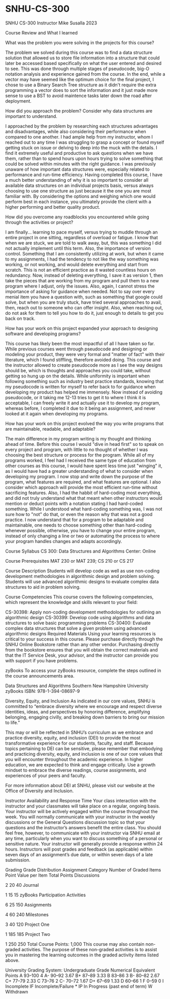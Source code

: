 # SNHU-CS-300
SNHU CS-300 Instructor Mike Susalla 2023

Course Review and What I learned

What was the problem you were solving in the projects for this course?

The problem we solved during this course was to find a data structure solution that allowed us to store file information into a structure that could later be accessed based specifically on what the user entered and desired to see. This was done through multiple stages of pseudocode, big-O notation analysis and experience gained from the course. In the end, while a vector may have seemed like the optimum choice for the final project, I chose to use a Binary Search Tree structure as it didn't require the extra programming a vector does to sort the information and it just made more sense to use a BST to avoid maintence tasks later down the road after deployment.

How did you approach the problem? Consider why data structures are important to understand.

I approached by the problem by researching each structures advantages and disadvantages, while also considering their performance when compared to one another. I had ample help from my instructor, whom I reached out to any time I was struggling to grasp a concept or found myself getting stuck on issue or delving to deep into the muck with the details. I find it extremely useful and productive to ask questions when we have them, rather than to spend hours upon hours trying to solve something that could be solved within minutes with the right guidance. I was previously unaware of how important data structures were, especially related to performance and run-time efficiency. Having completed this course, I have a much better understanding of why it is so important to consider all available data structures on an individual projects basis, versus always choosing to use one structure as just because it the one you are most familiar with. By considering the options and weighing which one would perform best in each instance, you ultimately provide the client with a higher performing and better quality product.

How did you overcome any roadblocks you encountered while going through the activities or project?

I am finally... learning to pace myself, versus trying to muddle through an entire project in one sitting, regardless of overload or fatigue. I know that when we are stuck, we are told to walk away, but, this was something I did not actually implement until this term. Also, the importance of version control. Something that I am consistently utilizing at work, but when it came to my assignments, I had the tendency to not like the way something was working, or not working, and would delete everything and start from scratch. This is not an efficient practice as it wasted countless hours on redundancy. Now, instead of deleting everything, I save it as version 1, then take the pieces that are working from my program and pull them to a new program where I adjust, only the issues. Also, again, I cannot stress the importance of asking for guidance when needed. Not to say over every menial item you have a question with, such as something that google could solve, but when you are truly stuck, have tried several approaches to avail, then, reach out to someone who can offer insight. Also, when reaching out, do not ask for them to tell you how to do it, just enough to details to get you back on track.

How has your work on this project expanded your approach to designing software and developing programs?

This course has likely been the most impactful of all I have taken so far. While previous courses went through pseudocode and designing or modeling your product, they were very formal and "matter of fact" with their literature, which I found stiffling, therefore avoided doing. This course and the instructor allowed to create pseudocode more as I see the way designs should be, which is thoughts and approaches you could take, without getting so hung up on the details. While uniformity is important when following something such as industry best practice standards, knowing that my pseudocode is written for myself to refer back to for guidance when developing my product has helped me immensely. Now instead of avoiding pseudocode, or it taking me 12-13 tries to get it to where I think it is acceptable, I can freely write it and actually use it to develop my program, whereas before, I completed it due to it being an assignment, and never looked at it again when developing my programs.

How has your work on this project evolved the way you write programs that are maintainable, readable, and adaptable?

The main difference in my program writing is my thought and thinking ahead of time. Before this course I would "dive in head first" so to speak on every project and program, with little to no thought of whether I was choosing the best structure or process for the program. While all of my programs worked, I feel had I received the same type of education from other courses as this course, I would have spent less time just "winging" it, as I would have had a greater understanding of what to consider when developing my program. I now stop and write down the purpose of the program, what features are required, and what features are optional. I also consider which approach will provide the most efficient run-time without sacrificing features. Also, I had the habbit of hard-coding most everything, and did not truly understand what that meant when other instructors would mention or deduct points with a notation stating I had hard-coded something. While I understood what hard-coding something was, I was not sure how to "not" do that, or even the reason why that was not a good practice. I now understand that for a program to be adaptable and maintainable, one needs to choose something other than hard-coding whenever possible, otherwise, you have to change your entire program, instead of only changing a line or two or automating the process to where your program handles changes and adapts accordingly.


Course Syllabus
CS 300: Data Structures and Algorithms
Center: Online

Course Prerequisites
MAT 230 or MAT 239; CS 210 or CS 217

Course Description
Students will develop code as well as use non-coding development methodologies in algorithmic design and problem solving. Students will use advanced algorithmic designs to evaluate complex data structures to aid in problem solving.

Course Competencies
This course covers the following competencies, which represent the knowledge and skills relevant to your field:

CS-30398: Apply non-coding development methodologies for outlining an algorithmic design
CS-30399: Develop code using algorithms and data structures to solve basic programming problems
CS-30400: Evaluate complex data structures that solve a given problem using advanced algorithmic designs
Required Materials
Using your learning resources is critical to your success in this course. Please purchase directly through the SNHU Online Bookstore rather than any other vendor. Purchasing directly from the bookstore ensures that you will obtain the correct materials and that the IT Service Desk, your advisor, and the instructor can provide you with support if you have problems.

zyBooks
To access your zyBooks resource, complete the steps outlined in the course announcements area.

Data Structures and Algorithms
Southern New Hampshire University
zyBooks
ISBN: 978-1-394-08697-9

Diversity, Equity, and Inclusion
As indicated in our core values, SNHU is committed to “embrace diversity where we encourage and respect diverse identities, ideas, and perspectives by honoring difference, amplifying belonging, engaging civilly, and breaking down barriers to bring our mission to life.”

This may or will be reflected in SNHU’s curriculum as we embrace and practice diversity, equity, and inclusion (DEI) to provide the most transformative experience for our students, faculty, and staff. Because topics pertaining to DEI can be sensitive, please remember that embodying and practicing diversity, equity, and inclusion is one of our core values that you will encounter throughout the academic experience. In higher education, we are expected to think and engage critically. Use a growth mindset to embrace the diverse readings, course assignments, and experiences of your peers and faculty.

For more information about DEI at SNHU, please visit our website at the Office of Diversity and Inclusion.

Instructor Availability and Response Time
Your class interaction with the instructor and your classmates will take place on a regular, ongoing basis. Your instructor will be actively engaged within the course throughout the week. You will normally communicate with your instructor in the weekly discussions or the General Questions discussion topic so that your questions and the instructor’s answers benefit the entire class. You should feel free, however, to communicate with your instructor via SNHU email at any time, particularly when you want to discuss something of a personal or sensitive nature. Your instructor will generally provide a response within 24 hours. Instructors will post grades and feedback (as applicable) within seven days of an assignment’s due date, or within seven days of a late submission.

Grading
Grade Distribution
Assignment Category	Number of Graded Items	Point Value per Item	Total Points
Discussions

2	20	40
Journal

1	15	15
zyBooks Participation Activities

6	25	150
Assignments

4	60	240
Milestones

3	40	120
Project One

1	185	185
Project Two

1	250	250
Total Course Points: 1,000
This course may also contain non-graded activities. The purpose of these non-graded activities is to assist you in mastering the learning outcomes in the graded activity items listed above.

University Grading System: Undergraduate
Grade	Numerical Equivalent	Points
A	93–100	4
A-	90–92	3.67
B+	87–89	3.33
B	83–86	3
B-	80–82	2.67
C+	77–79	2.33
C	73–76	2
C-	70–72	1.67
D+	67–69	1.33
D	60–66	1
F	0–59	0
I	Incomplete
IF	Incomplete/Failure *
IP	In Progress (past end of term)
W	Withdrawn
